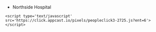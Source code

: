 - Northside Hospital

`<script type='text/javascript' src='https://click.appcast.io/pixels/peopleclick3-2725.js?ent=6'></script>`
